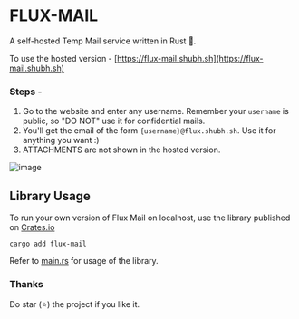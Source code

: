 # FLUX-MAIL

A self-hosted Temp Mail service written in Rust 🦀. 

To use the hosted version - [https://flux-mail.shubh.sh](https://flux-mail.shubh.sh)

### Steps - 
1) Go to the website and enter any username. Remember your `username` is public, so "DO NOT" use it for confidential mails.
2) You'll get the email of the form `{username}@flux.shubh.sh`. Use it for anything you want :)
3) ATTACHMENTS are not shown in the hosted version.


![image](https://github.com/user-attachments/assets/d4a63fac-c3d1-4e33-a072-4e8003389e23)

## Library Usage
To run your own version of Flux Mail on localhost, use the  library published on [Crates.io](https://crates.io/crates/flux-mail)

```
cargo add flux-mail
```

Refer to [main.rs](https://github.com/shubhexists/flux-mail/blob/master/src/main.rs) for usage of the library.

### Thanks

Do star (⭐) the project if you like it.
